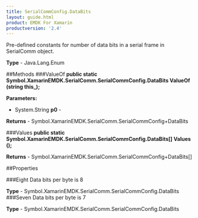 ```yaml
---
title: SerialCommConfig.DataBits
layout: guide.html 
product: EMDK For Xamarin 
productversion: '2.4' 
---
```

Pre-defined constants for number of data bits in a serial frame in SerialComm object.

**Type** - Java.Lang.Enum

##Methods
###ValueOf
**public static Symbol.XamarinEMDK.SerialComm.SerialCommConfig.DataBits ValueOf (string this_);**


        

**Parameters:** 

* System.String **p0** - 

**Returns** - Symbol.XamarinEMDK.SerialComm.SerialCommConfig+DataBits

###Values
**public static Symbol.XamarinEMDK.SerialComm.SerialCommConfig.DataBits[] Values ();**


        


**Returns** - Symbol.XamarinEMDK.SerialComm.SerialCommConfig+DataBits[]

##Properties

###Eight
Data bits per byte is 8

**Type** - Symbol.XamarinEMDK.SerialComm.SerialCommConfig.DataBits
###Seven
Data bits per byte is 7

**Type** - Symbol.XamarinEMDK.SerialComm.SerialCommConfig.DataBits


